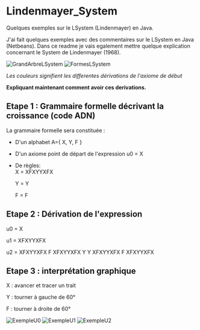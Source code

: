# Lindenmayer_System
Quelques exemples sur le LSystem (Lindenmayer) en Java.


J'ai fait quelques exemples avec des commentaires sur le LSystem en Java (Netbeans).
Dans ce readme je vais egalement mettre quelque explication concernant le System de Lindenmayer (1968).

![GrandArbreLSystem](https://i.imgur.com/SeZZImQ.png) ![FormesLSystem](https://i.imgur.com/KaJltKo.png)

*Les couleurs signifient les differentes dérivations de l'axiome de début*


**Expliquant maintenant comment avoir ces derivations.**

## Etape 1 : Grammaire formelle décrivant la croissance (code ADN)

La grammaire formelle sera constituée :
  * D'un alphabet A={ X, Y, F }
  * D'un axiome point de départ de l'expression u0 = X
  * De règles:  
    X = XFXYYXFX
    
    Y = Y
    
    F = F
    
    
## Etape 2 : Dérivation de l'expression

u0 = X

u1 = XFXYYXFX

u2 = XFXYYXFX F XFXYYXFX Y Y XFXYYXFX F XFXYYXFX


## Etape 3 : interprétation graphique

X : avancer et tracer un trait 

Y : tourner à gauche de 60° 

F : tourner à droite de 60°



![ExempleU0](https://i.imgur.com/SeZZImQ.png)
![ExempleU1](https://i.imgur.com/SeZZImQ.png)
![ExempleU2](https://i.imgur.com/SeZZImQ.png)

